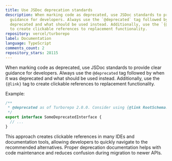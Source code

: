 ```yaml
---
title: Use JSDoc deprecation standards
description: When marking code as deprecated, use JSDoc standards to provide clear
  guidance for developers. Always use the `@deprecated` tag followed by when it was
  deprecated and what should be used instead. Additionally, use the `{@link}` tag
  to create clickable references to replacement functionality.
repository: vercel/turborepo
label: Documentation
language: TypeScript
comments_count: 2
repository_stars: 28115
---
```


When marking code as deprecated, use JSDoc standards to provide clear guidance for developers. Always use the `@deprecated` tag followed by when it was deprecated and what should be used instead. Additionally, use the `{@link}` tag to create clickable references to replacement functionality.

Example:
```typescript
/**
 * @deprecated as of Turborepo 2.0.0. Consider using {@link RootSchema.globalDependencies} instead.
 */
export interface SomeDeprecatedInterface {
  // ...
}
```

This approach creates clickable references in many IDEs and documentation tools, allowing developers to quickly navigate to the recommended alternatives. Proper deprecation documentation helps with code maintenance and reduces confusion during migration to newer APIs.